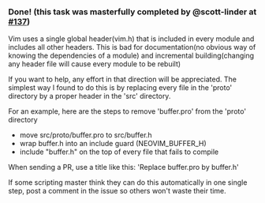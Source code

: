### Done! (this task was masterfully completed by @scott-linder at [#137](https://github.com/neovim/neovim/issues/137))

Vim uses a single global header(vim.h) that is included in every module and includes all other headers. This is bad for documentation(no obvious way of knowing the dependencies of a module) and incremental building(changing any header file will cause every module to be rebuilt)

If you want to help, any effort in that direction will be appreciated. The simplest way I found to do this is by replacing every file in the 'proto' directory by a proper header in the 'src' directory. 

For an example, here are the steps to remove 'buffer.pro' from the 'proto' directory

- move src/proto/buffer.pro to src/buffer.h
- wrap buffer.h into an include guard (NEOVIM_BUFFER_H)
- include "buffer.h" on the top of every file that fails to compile

When sending a PR, use a title like this: 'Replace buffer.pro by buffer.h'

If some scripting master think they can do this automatically in one single step, post a comment in the issue so others won't waste their time.


